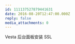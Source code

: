 ```yaml
---
id: 111137527879441631
date: 2016-08-20T12:47:00.000Z
reply: false
media_attachments: 0
---
```


Vesta 后台面板安装 SSL ​​​​

